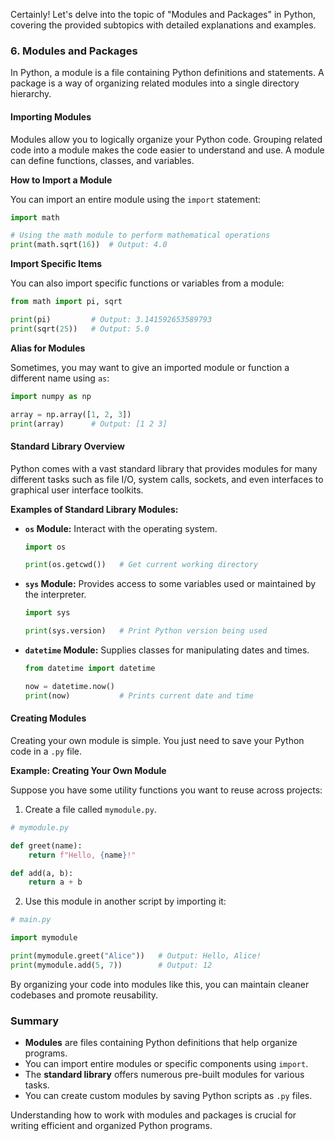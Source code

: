 
Certainly! Let's delve into the topic of "Modules and Packages" in Python, covering the provided subtopics with detailed explanations and examples.

### 6. **Modules and Packages**

In Python, a module is a file containing Python definitions and statements. A package is a way of organizing related modules into a single directory hierarchy.

#### **Importing Modules**

Modules allow you to logically organize your Python code. Grouping related code into a module makes the code easier to understand and use. A module can define functions, classes, and variables.

**How to Import a Module**

You can import an entire module using the `import` statement:

```python
import math

# Using the math module to perform mathematical operations
print(math.sqrt(16))  # Output: 4.0
```

**Import Specific Items**

You can also import specific functions or variables from a module:

```python
from math import pi, sqrt

print(pi)         # Output: 3.141592653589793
print(sqrt(25))   # Output: 5.0
```

**Alias for Modules**

Sometimes, you may want to give an imported module or function a different name using `as`:

```python
import numpy as np

array = np.array([1, 2, 3])
print(array)      # Output: [1 2 3]
```

#### **Standard Library Overview**

Python comes with a vast standard library that provides modules for many different tasks such as file I/O, system calls, sockets, and even interfaces to graphical user interface toolkits.

**Examples of Standard Library Modules:**

- **`os` Module:** Interact with the operating system.
  
  ```python
  import os
  
  print(os.getcwd())   # Get current working directory
  ```

- **`sys` Module:** Provides access to some variables used or maintained by the interpreter.
  
  ```python
  import sys
  
  print(sys.version)   # Print Python version being used
  ```

- **`datetime` Module:** Supplies classes for manipulating dates and times.
  
  ```python
  from datetime import datetime
  
  now = datetime.now()
  print(now)           # Prints current date and time
  ```

#### **Creating Modules**

Creating your own module is simple. You just need to save your Python code in a `.py` file.

**Example: Creating Your Own Module**

Suppose you have some utility functions you want to reuse across projects:

1. Create a file called `mymodule.py`.

```python
# mymodule.py

def greet(name):
    return f"Hello, {name}!"

def add(a, b):
    return a + b
```

2. Use this module in another script by importing it:

```python
# main.py

import mymodule

print(mymodule.greet("Alice"))   # Output: Hello, Alice!
print(mymodule.add(5, 7))        # Output: 12
```

By organizing your code into modules like this, you can maintain cleaner codebases and promote reusability.

### Summary

- **Modules** are files containing Python definitions that help organize programs.
- You can import entire modules or specific components using `import`.
- The **standard library** offers numerous pre-built modules for various tasks.
- You can create custom modules by saving Python scripts as `.py` files.

Understanding how to work with modules and packages is crucial for writing efficient and organized Python programs.